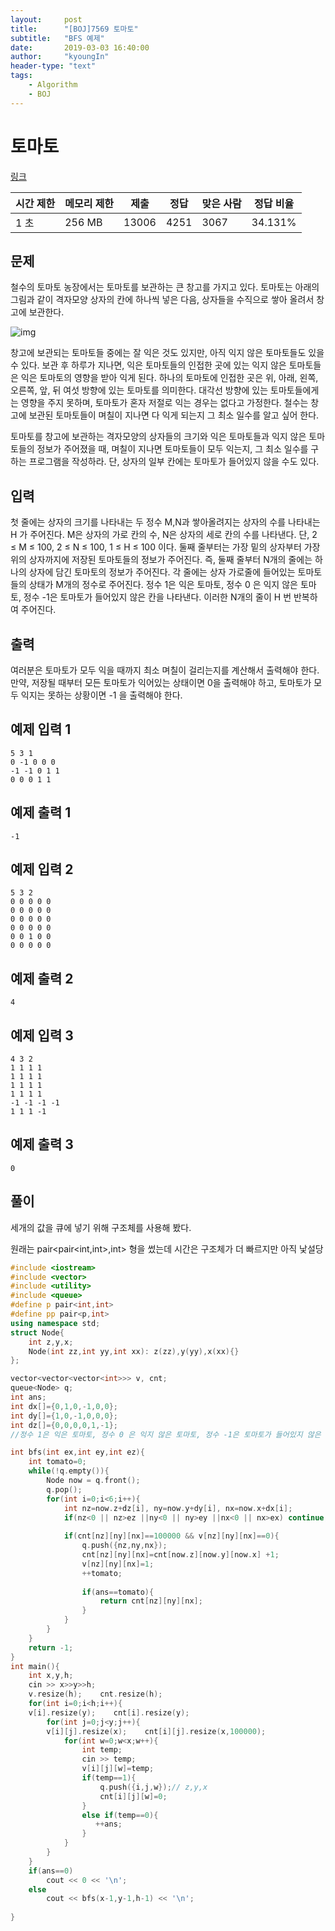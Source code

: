 ```yaml
---
layout:     post
title:      "[BOJ]7569 토마토"
subtitle:   "BFS 예제"
date:       2019-03-03 16:40:00
author:     "kyoungIn"
header-type: "text"
tags:
    - Algorithm
    - BOJ
---
```

# 토마토 

[링크](https://www.acmicpc.net/problem/7569)

| 시간 제한 | 메모리 제한 | 제출  | 정답 | 맞은 사람 | 정답 비율 |
| --------- | ----------- | ----- | ---- | --------- | --------- |
| 1 초      | 256 MB      | 13006 | 4251 | 3067      | 34.131%   |

## 문제

철수의 토마토 농장에서는 토마토를 보관하는 큰 창고를 가지고 있다. 토마토는 아래의 그림과 같이 격자모양 상자의 칸에 하나씩 넣은 다음, 상자들을 수직으로 쌓아 올려서 창고에 보관한다.

![img](https://www.acmicpc.net/upload/images/tomato.png)

창고에 보관되는 토마토들 중에는 잘 익은 것도 있지만, 아직 익지 않은 토마토들도 있을 수 있다. 보관 후 하루가 지나면, 익은 토마토들의 인접한 곳에 있는 익지 않은 토마토들은 익은 토마토의 영향을 받아 익게 된다. 하나의 토마토에 인접한 곳은 위, 아래, 왼쪽, 오른쪽, 앞, 뒤 여섯 방향에 있는 토마토를 의미한다. 대각선 방향에 있는 토마토들에게는 영향을 주지 못하며, 토마토가 혼자 저절로 익는 경우는 없다고 가정한다. 철수는 창고에 보관된 토마토들이 며칠이 지나면 다 익게 되는지 그 최소 일수를 알고 싶어 한다.

토마토를 창고에 보관하는 격자모양의 상자들의 크기와 익은 토마토들과 익지 않은 토마토들의 정보가 주어졌을 때, 며칠이 지나면 토마토들이 모두 익는지, 그 최소 일수를 구하는 프로그램을 작성하라. 단, 상자의 일부 칸에는 토마토가 들어있지 않을 수도 있다.

## 입력

첫 줄에는 상자의 크기를 나타내는 두 정수 M,N과 쌓아올려지는 상자의 수를 나타내는 H 가 주어진다. M은 상자의 가로 칸의 수, N은 상자의 세로 칸의 수를 나타낸다. 단, 2 ≤ M ≤ 100, 2 ≤ N ≤ 100, 1 ≤ H ≤ 100 이다. 둘째 줄부터는 가장 밑의 상자부터 가장 위의 상자까지에 저장된 토마토들의 정보가 주어진다. 즉, 둘째 줄부터 N개의 줄에는 하나의 상자에 담긴 토마토의 정보가 주어진다. 각 줄에는 상자 가로줄에 들어있는 토마토들의 상태가 M개의 정수로 주어진다. 정수 1은 익은 토마토, 정수 0 은 익지 않은 토마토, 정수 -1은 토마토가 들어있지 않은 칸을 나타낸다. 이러한 N개의 줄이 H 번 반복하여 주어진다.

## 출력

여러분은 토마토가 모두 익을 때까지 최소 며칠이 걸리는지를 계산해서 출력해야 한다. 만약, 저장될 때부터 모든 토마토가 익어있는 상태이면 0을 출력해야 하고, 토마토가 모두 익지는 못하는 상황이면 -1 을 출력해야 한다.

## 예제 입력 1 

```
5 3 1
0 -1 0 0 0
-1 -1 0 1 1
0 0 0 1 1
```

## 예제 출력 1 

```
-1
```

## 예제 입력 2 

```
5 3 2
0 0 0 0 0
0 0 0 0 0
0 0 0 0 0
0 0 0 0 0
0 0 1 0 0
0 0 0 0 0
```

## 예제 출력 2 

```
4
```

## 예제 입력 3 

```
4 3 2
1 1 1 1
1 1 1 1
1 1 1 1
1 1 1 1
-1 -1 -1 -1
1 1 1 -1
```

## 예제 출력 3 

```
0
```



## 풀이 



세개의 값을 큐에 넣기 위해 구조체를 사용해 봤다.

원래는  pair<pair<int,int>,int>  형을 썼는데 시간은 구조체가 더 빠르지만 아직 낯설당



```cpp
#include <iostream>
#include <vector>
#include <utility>
#include <queue>
#define p pair<int,int>
#define pp pair<p,int> 
using namespace std;
struct Node{
    int z,y,x;
    Node(int zz,int yy,int xx): z(zz),y(yy),x(xx){}
};

vector<vector<vector<int>>> v, cnt;
queue<Node> q;
int ans;
int dx[]={0,1,0,-1,0,0};
int dy[]={1,0,-1,0,0,0};
int dz[]={0,0,0,0,1,-1};
//정수 1은 익은 토마토, 정수 0 은 익지 않은 토마토, 정수 -1은 토마토가 들어있지 않은 칸

int bfs(int ex,int ey,int ez){
    int tomato=0;
    while(!q.empty()){
        Node now = q.front();
        q.pop();
        for(int i=0;i<6;i++){
            int nz=now.z+dz[i], ny=now.y+dy[i], nx=now.x+dx[i];
            if(nz<0 || nz>ez ||ny<0 || ny>ey ||nx<0 || nx>ex) continue;
            
            if(cnt[nz][ny][nx]==100000 && v[nz][ny][nx]==0){
                q.push({nz,ny,nx});
                cnt[nz][ny][nx]=cnt[now.z][now.y][now.x] +1;
                v[nz][ny][nx]=1;
                ++tomato;
                
                if(ans==tomato){
                    return cnt[nz][ny][nx];
                }
            }
        }
    }
    return -1;
}
int main(){
    int x,y,h;
    cin >> x>>y>>h;
    v.resize(h);    cnt.resize(h);
    for(int i=0;i<h;i++){
    v[i].resize(y);    cnt[i].resize(y);
        for(int j=0;j<y;j++){
        v[i][j].resize(x);    cnt[i][j].resize(x,100000);
            for(int w=0;w<x;w++){
                int temp;
                cin >> temp;
                v[i][j][w]=temp;
                if(temp==1){
                    q.push({i,j,w});// z,y,x
                    cnt[i][j][w]=0;
                }
                else if(temp==0){
                   ++ans;
                }
            }
        }
    }
    if(ans==0)
        cout << 0 << '\n';
    else
        cout << bfs(x-1,y-1,h-1) << '\n';
    
}

```


